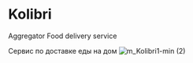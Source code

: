 # Kolibri
 Aggregator
 Food delivery service
 
 Сервис по доставке еды на дом
![m_Kolibri1-min (2)](https://user-images.githubusercontent.com/60262104/168300048-c875b432-7981-459c-b7dd-1a96e598fb11.png)

